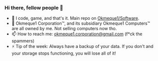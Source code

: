 
### Hi there, fellow people 👋

- 🔭 I code, game, and that's it. Main repo on [Okmeque1/Software](https://github.com/Okmeque1/software).
- 🌱 Okmeque1 Corporation™, and its subsidiary Okmeque1 Computers™ are all owned by me. Not selling computers now tho.
- 📫 How to reach me: okmeque1.corporation@gmail.com (f*ck the spammers)
- ⚡ Tip of the week: Always have a backup of your data. If you don't and your storage stops functioning, you will lose all of it!
  
